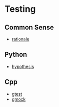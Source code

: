 # Testing

## Common Sense
* [rationale](rationale.md)

## Python
* [hypothesis](hypothesis.md)

## Cpp
* [gtest](gtest.md)
* [gmock](gmock.md)
